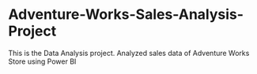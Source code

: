 # Adventure-Works-Sales-Analysis-Project
This is the Data Analysis project. Analyzed sales data of Adventure Works Store using Power BI
